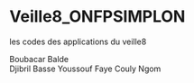 # Veille8_ONFPSIMPLON
les codes des applications du veille8

Boubacar Balde  
Djibril Basse
Youssouf Faye
Couly Ngom

